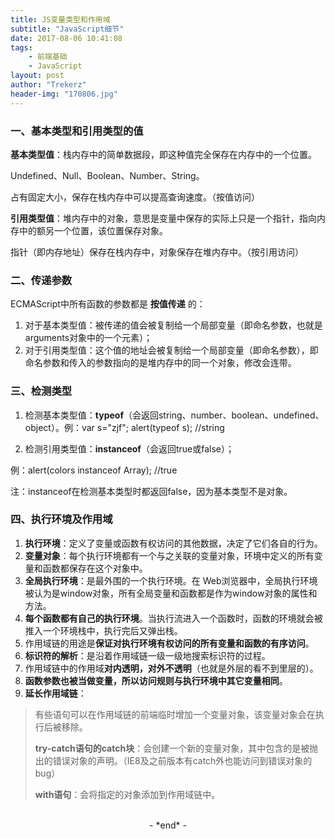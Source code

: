 ```yaml
---
title: JS变量类型和作用域
subtitle: "JavaScript细节"
date: 2017-08-06 10:41:08
tags: 
	- 前端基础
	- JavaScript
layout: post
author: "Trekerz"
header-img: "170806.jpg"
---
```




### **一、基本类型和引用类型的值**

**基本类型值**：栈内存中的简单数据段，即这种值完全保存在内存中的一个位置。

Undefined、Null、Boolean、Number、String。

占有固定大小，保存在栈内存中可以提高查询速度。（按值访问）

**引用类型值**：堆内存中的对象，意思是变量中保存的实际上只是一个指针，指向内存中的额另一个位置，该位置保存对象。

指针（即内存地址）保存在栈内存中，对象保存在堆内存中。（按引用访问）

### **二、传递参数**

ECMAScript中所有函数的参数都是 **按值传递** 的：

1. 对于基本类型值：被传递的值会被复制给一个局部变量（即命名参数，也就是arguments对象中的一个元素）；
2. 对于引用类型值：这个值的地址会被复制给一个局部变量（即命名参数），即命名参数和传入的参数指向的是堆内存中的同一个对象，修改会连带。

### **三、检测类型**

1. 检测基本类型值：**typeof**（会返回string、number、boolean、undefined、object）。例：var s="zjf"; alert(typeof s);   //string


2. 检测引用类型值：**instanceof**（会返回true或false）；

例：alert(colors instanceof Array);   //true

注：instanceof在检测基本类型时都返回false，因为基本类型不是对象。

### **四、执行环境及作用域**

1. **执行环境**：定义了变量或函数有权访问的其他数据，决定了它们各自的行为。
2. **变量对象**：每个执行环境都有一个与之关联的变量对象，环境中定义的所有变量和函数都保存在这个对象中。
3. **全局执行环境**：是最外围的一个执行环境。在 Web浏览器中，全局执行环境被认为是window对象，所有全局变量和函数都是作为window对象的属性和方法。
4. **每个函数都有自己的执行环境**。当执行流进入一个函数时，函数的环境就会被推入一个环境栈中，执行完后又弹出栈。
5. 作用域链的用途是**保证对执行环境有权访问的所有变量和函数的有序访问**。
6. **标识符的解析**：是沿着作用域链一级一级地搜索标识符的过程。
7. 作用域链中的作用域**对内透明，对外不透明**（也就是外层的看不到里层的）。
8. **函数参数也被当做变量，所以访问规则与执行环境中其它变量相同**。
9. **延长作用域链**：


> 有些语句可以在作用域链的前端临时增加一个变量对象，该变量对象会在执行后被移除。
>
> **try-catch语句的catch块**：会创建一个新的变量对象，其中包含的是被抛出的错误对象的声明。（IE8及之前版本有catch外也能访问到错误对象的bug）
>
> **with语句**：会将指定的对象添加到作用域链中。

<br/>

<center>-&nbsp;*end*&nbsp;-</center>

<br/>
